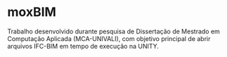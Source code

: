 # moxBIM

Trabalho desenvolvido durante pesquisa de Dissertação de Mestrado em Computação Aplicada (MCA-UNIVALI), com objetivo principal de abrir arquivos IFC-BIM em tempo de execução na UNITY.
